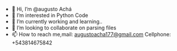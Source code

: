 - 👋 Hi, I’m @augusto Achá
- 👀 I’m interested in Python Code
- 🌱 I’m currently working and learning..
- 💞️ I’m looking to collaborate on parsing files
- 📫 How to reach me,mail: augustoacha177@gmail.com
     Cellphone: +543814675842
<!---
augusto000/augusto000 is a ✨ special ✨ repository because its `README.md` (this file) appears on your GitHub profile.
You can click the Preview link to take a look at your changes.
--->
